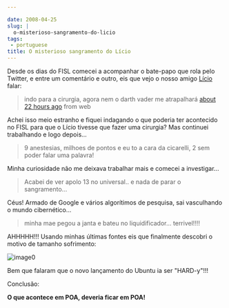 ```yaml
---

date: 2008-04-25
slug: |
  o-misterioso-sangramento-do-licio
tags:
 - portuguese
title: O misterioso sangramento do Lício
---
```


Desde os dias do FISL comecei a acompanhar o bate-papo que rola pelo
Twitter, e entre um comentário e outro, eis que vejo o nosso amigo
[Lício](http://twitter.com/licio) falar:

> indo para a cirurgia, agora nem o darth vader me atrapalhará [about 22
> hours ago](http://twitter.com/licio/statuses/795968107) from web

Achei isso meio estranho e fiquei indagando o que poderia ter acontecido
no FISL para que o Lício tivesse que fazer uma cirurgia? Mas continuei
trabalhando e logo depois...

> 9 anestesias, milhoes de pontos e eu to a cara da cicarelli, 2 sem
> poder falar uma palavra!

Minha curiosidade não me deixava trabalhar mais e comecei a
investigar...

> Acabei de ver apolo 13 no universal.. e nada de parar o sangramento...

Céus! Armado de Google e vários algorítimos de pesquisa, sai vasculhando
o mundo cibernético...

> minha mae pegou a janta e bateu no liquidificador... terrivel!!!!

AHHHHH!!! Usando minhas últimas fontes eis que finalmente descobri o
motivo de tamanho sofrimento:

![image0](http://farm4.static.flickr.com/3226/2436824100_cfb8d7eb59_d.jpg)

Bem que falaram que o novo lançamento do Ubuntu ia ser "HARD-y"!!!

Conclusão:

**O que acontece em POA, deveria ficar em POA!**
